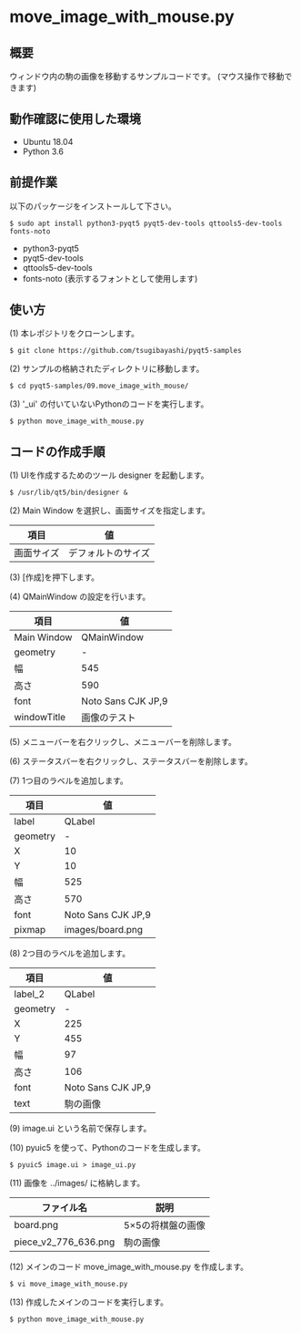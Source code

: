 # move\_image\_with\_mouse.py

## 概要

ウィンドウ内の駒の画像を移動するサンプルコードです。
(マウス操作で移動できます)

## 動作確認に使用した環境

- Ubuntu 18.04
- Python 3.6

## 前提作業

以下のパッケージをインストールして下さい。

    $ sudo apt install python3-pyqt5 pyqt5-dev-tools qttools5-dev-tools fonts-noto

* python3-pyqt5
* pyqt5-dev-tools
* qttools5-dev-tools
* fonts-noto (表示するフォントとして使用します)

## 使い方

(1) 本レポジトリをクローンします。

    $ git clone https://github.com/tsugibayashi/pyqt5-samples

(2) サンプルの格納されたディレクトリに移動します。

    $ cd pyqt5-samples/09.move_image_with_mouse/

(3) '\_ui' の付いていないPythonのコードを実行します。

    $ python move_image_with_mouse.py

## コードの作成手順

(1) UIを作成するためのツール designer を起動します。

    $ /usr/lib/qt5/bin/designer &

(2) Main Window を選択し、画面サイズを指定します。

| 項目 | 値 |
----|----
| 画面サイズ | デフォルトのサイズ |

(3) [作成]を押下します。

(4) QMainWindow の設定を行います。

| 項目 | 値 |
----|----
| Main Window | QMainWindow |
| geometry | - |
| 幅 | 545 |
| 高さ | 590 |
| font | Noto Sans CJK JP,9 |
| windowTitle | 画像のテスト |

(5) メニューバーを右クリックし、メニューバーを削除します。

(6) ステータスバーを右クリックし、ステータスバーを削除します。

(7) 1つ目のラベルを追加します。

| 項目 | 値 |
----|----
| label | QLabel |
| geometry | - |
| X | 10 |
| Y | 10 |
| 幅 | 525 |
| 高さ | 570 |
| font | Noto Sans CJK JP,9 |
| pixmap | images/board.png |

(8) 2つ目のラベルを追加します。

| 項目 | 値 |
----|----
| label\_2 | QLabel |
| geometry | - |
| X | 225 |
| Y | 455 |
| 幅 | 97 |
| 高さ | 106 |
| font | Noto Sans CJK JP,9 |
| text | 駒の画像 |

(9) image.ui という名前で保存します。

(10) pyuic5 を使って、Pythonのコードを生成します。

    $ pyuic5 image.ui > image_ui.py

(11) 画像を ../images/ に格納します。

| ファイル名 | 説明 |
----|----
| board.png | 5×5の将棋盤の画像 |
| piece\_v2\_776\_636.png | 駒の画像 |

(12) メインのコード move\_image\_with\_mouse.py を作成します。

    $ vi move_image_with_mouse.py

(13) 作成したメインのコードを実行します。

    $ python move_image_with_mouse.py

